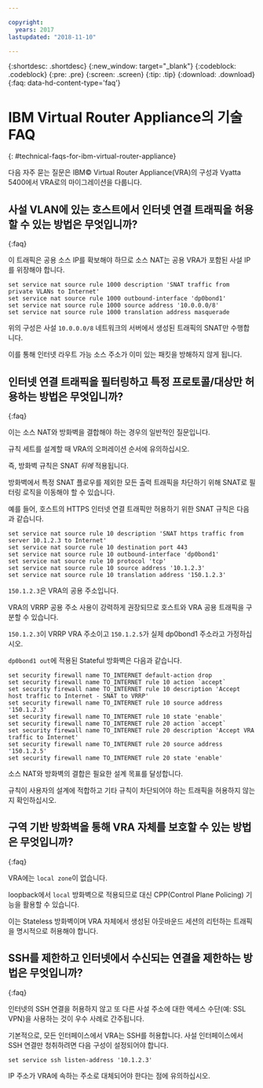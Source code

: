 ```yaml
---

copyright:
  years: 2017
lastupdated: "2018-11-10"

---
```


{:shortdesc: .shortdesc}
{:new_window: target="_blank"}
{:codeblock: .codeblock}
{:pre: .pre}
{:screen: .screen}
{:tip: .tip}
{:download: .download}
{:faq: data-hd-content-type='faq'}

# IBM Virtual Router Appliance의 기술 FAQ
{: #technical-faqs-for-ibm-virtual-router-appliance}

다음 자주 묻는 질문은 IBM© Virtual Router Appliance(VRA)의 구성과 Vyatta 5400에서 VRA로의 마이그레이션을 다룹니다.

## 사설 VLAN에 있는 호스트에서 인터넷 연결 트래픽을 허용할 수 있는 방법은 무엇입니까?
{:faq}

이 트래픽은 공용 소스 IP를 확보해야 하므로 소스 NAT는 공용 VRA가 포함된 사설 IP를 위장해야 합니다.

```
set service nat source rule 1000 description 'SNAT traffic from private VLANs to Internet'
set service nat source rule 1000 outbound-interface 'dp0bond1'
set service nat source rule 1000 source address '10.0.0.0/8'
set service nat source rule 1000 translation address masquerade
```

위의 구성은 사설 `10.0.0.0/8` 네트워크의 서버에서 생성된 트래픽의 SNAT만 수행합니다.

이를 통해 인터넷 라우트 가능 소스 주소가 이미 있는 패킷을 방해하지 않게 됩니다.

## 인터넷 연결 트래픽을 필터링하고 특정 프로토콜/대상만 허용하는 방법은 무엇입니까?
{:faq}

이는 소스 NAT와 방화벽을 결합해야 하는 경우의 일반적인 질문입니다.

규칙 세트를 설계할 때 VRA의 오퍼레이션 순서에 유의하십시오.

즉, 방화벽 규칙은 SNAT *뒤에* 적용됩니다.

방화벽에서 특정 SNAT 플로우를 제외한 모든 출력 트래픽을 차단하기 위해 SNAT로 필터링 로직을 이동해야 할 수 있습니다.

예를 들어, 호스트의 HTTPS 인터넷 연결 트래픽만 허용하기 위한 SNAT 규칙은 다음과 같습니다.

```
set service nat source rule 10 description 'SNAT https traffic from server 10.1.2.3 to Internet'
set service nat source rule 10 destination port 443
set service nat source rule 10 outbound-interface 'dp0bond1'
set service nat source rule 10 protocol 'tcp'
set service nat source rule 10 source address '10.1.2.3'
set service nat source rule 10 translation address '150.1.2.3'
```

`150.1.2.3`은 VRA의 공용 주소입니다. 

VRA의 VRRP 공용 주소 사용이 강력하게 권장되므로 호스트와 VRA 공용 트래픽을 구분할 수 있습니다.

`150.1.2.3`이 VRRP VRA 주소이고 `150.1.2.5`가 실제 dp0bond1 주소라고 가정하십시오.

`dp0bond1 out`에 적용된 Stateful 방화벽은 다음과 같습니다.

```
set security firewall name TO_INTERNET default-action drop
set security firewall name TO_INTERNET rule 10 action `accept`
set security firewall name TO_INTERNET rule 10 description 'Accept host traffic to Internet - SNAT to VRRP'
set security firewall name TO_INTERNET rule 10 source address '150.1.2.3'
set security firewall name TO_INTERNET rule 10 state 'enable'
set security firewall name TO_INTERNET rule 20 action `accept`
set security firewall name TO_INTERNET rule 20 description 'Accept VRA traffic to Internet'
set security firewall name TO_INTERNET rule 20 source address '150.1.2.5'
set security firewall name TO_INTERNET rule 20 state 'enable'
```

소스 NAT와 방화벽의 결합은 필요한 설계 목표를 달성합니다. 

규칙이 사용자의 설계에 적합하고 기타 규칙이 차단되어야 하는 트래픽을 허용하지 않는지 확인하십시오. 

## 구역 기반 방화벽을 통해 VRA 자체를 보호할 수 있는 방법은 무엇입니까?
{:faq}

VRA에는 `local zone`이 없습니다.

loopback에서 `local` 방화벽으로 적용되므로 대신 CPP(Control Plane Policing) 기능을 활용할 수 있습니다.

이는 Stateless 방화벽이며 VRA 자체에서 생성된 아웃바운드 세션의 리턴하는 트래픽을 명시적으로 허용해야 합니다.

## SSH를 제한하고 인터넷에서 수신되는 연결을 제한하는 방법은 무엇입니까?
{:faq}

인터넷의 SSH 연결을 허용하지 않고 또 다른 사설 주소에 대한 액세스 수단(예: SSL VPN)을 사용하는 것이 우수 사례로 간주됩니다.

기본적으로, 모든 인터페이스에서 VRA는 SSH를 허용합니다.
사설 인터페이스에서 SSH 연결만 청취하려면 다음 구성이 설정되어야 합니다.

```
set service ssh listen-address '10.1.2.3'
```

IP 주소가 VRA에 속하는 주소로 대체되어야 한다는 점에 유의하십시오.
